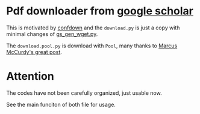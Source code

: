 # Pdf downloader from [google scholar](https://scholar.google.com)

This is motivated by [confdown](https://github.com/unitial/confdown) and the `download.py` is just a copy with minimal changes of [gs_gen_wget.py](https://github.com/unitial/confdown/blob/master/gs_gen_wget.py).

The `download.pool.py` is download with `Pool`, many thanks to [Marcus McCurdy's great post](https://www.toptal.com/python/beginners-guide-to-concurrency-and-parallelism-in-python).

# Attention

The codes have not been carefully organized, just usable now.

See the main funciton of both file for usage.